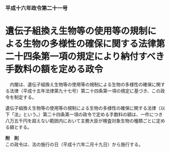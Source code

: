 ### 平成十六年政令第二十一号  
# 遺伝子組換え生物等の使用等の規制による生物の多様性の確保に関する法律第二十四条第一項の規定により納付すべき手数料の額を定める政令  
　内閣は、遺伝子組換え生物等の使用等の規制による生物の多様性の確保に関する法律（平成十五年法律第九十七号）第二十四条第一項の規定に基づき、この政令を制定する。  
  
遺伝子組換え生物等の使用等の規制による生物の多様性の確保に関する法律（以下「法」という。）第二十四条第一項の政令で定める手数料の額は、一件につき八万五千円を超えない範囲内において主務大臣が検査対象生物の種類ごとに定める額とする。  
  
**附　則**  
この政令は、法の施行の日（平成十六年二月十九日）から施行する。  
  
